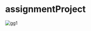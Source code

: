 # assignmentProject


![gg1](https://user-images.githubusercontent.com/39088061/72682180-6b996b00-3af0-11ea-8a35-74548a5b2d5d.gif)
